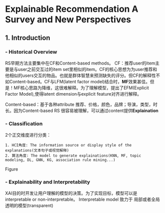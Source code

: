 
# Explainable Recommendation A Survey and New Perspectives

## 1. Introduction

### - Historical Overview

RS早期方法主要集中在CF和Content-based methods。
CF：推荐user的item主要是与user之前交互过的item set里相似的item。CF的核心思想为为user推荐和他相似的users交互的物品。也就是群体智慧来预测缺失的评分。但CF的解释性不如Content-based。CF与LFM(latent factor model)结合时，**MF**效果甚佳。但是！MF核心思路为降维，这很难解释。为了理解模型，提出了EFM(Explicit Factor Model),使得latent dimension与explicit feature对齐进行解释。

Content-based：基于各种attribute 推荐、价格，颜色，品牌；导演，类型，时长。因为Content-based RS 很容易被理解，可以通过content提供**Explaination**

### - Classification

2个正交维度进行分类：

    1. HCI角度: The information source or display style of the explanations(文本句子或视觉解释)
    2. 算法角度: The model to generate explainations(KNN, MF, topic modeling, DL, GNN, KG, association rule mining...)
Figure

### - Explainability and Interpretability

XAI目的时开发让用户理解的模型的决策。为了实现目标，模型可以是 interpretable or non-interpretable。 Interpretable model 致力于 局部或者全局透明的模型(transparent)

